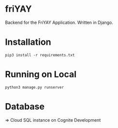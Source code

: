 # friYAY
Backend for the FriYAY Application. Written in Django.

# Installation
`pip3 install -r requirements.txt`

# Running on Local
`python3 manage.py runserver`

# Database
=> Cloud SQL instance on Cognite Development
